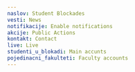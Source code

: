 ```yaml
---
naslov: Student Blockades
vesti: News
notifikacije: Enable notifications
akcije: Public Actions
kontakt: Contact
live: Live
studenti_u_blokadi: Main accunts
pojedinacni_fakulteti: Faculty accounts
---
```

